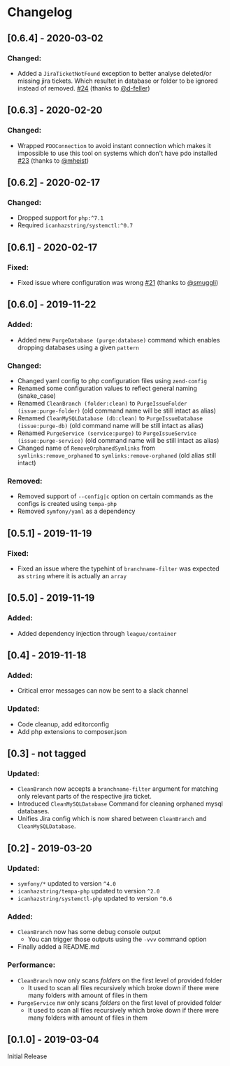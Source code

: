 # Changelog

## [0.6.4] - 2020-03-02
### Changed:
- Added a `JiraTicketNotFound` exception to better analyse deleted/or missing jira tickets. Which resultet in database or folder to be ignored instead of removed. [#24](https://github.com/icanhazstring/duck-pony/pull/24) (thanks to [@d-feller](https://github.com/d-feller))

## [0.6.3] - 2020-02-20
### Changed:
- Wrapped `PDOConnection` to avoid instant connection which makes it impossible to use this tool on systems which don't have
pdo installed [#23](https://github.com/icanhazstring/duck-pony/pull/23) (thanks to [@mheist](https://github.com/mheist))

## [0.6.2] - 2020-02-17
### Changed:
- Dropped support for `php:^7.1`
- Required `icanhazstring/systemctl:^0.7`

## [0.6.1] - 2020-02-17
### Fixed:
- Fixed issue where configuration was wrong [#21](https://github.com/icanhazstring/duck-pony/pull/21) (thanks to [@smuggli](https://github.com/smuggli))

## [0.6.0] - 2019-11-22
### Added:
- Added new `PurgeDatabase (purge:database)` command which enables dropping databases using a given `pattern`

### Changed:
- Changed yaml config to php configuration files using `zend-config`
- Renamed some configuration values to reflect general naming (snake_case)
- Renamed `CleanBranch (folder:clean)` to `PurgeIssueFolder (issue:purge-folder)` (old command name will be still intact as alias)
- Renamed `CleanMySQLDatabase (db:clean)` to `PurgeIssueDatabase (issue:purge-db)` (old command name will be still intact as alias)
- Renamed `PurgeService (service:purge)` to `PurgeIssueService (issue:purge-service)` (old command name will be still intact as alias)
- Changed name of `RemoveOrphanedSymlinks` from `symlinks:remove_orphaned` to `symlinks:remove-orphaned` (old alias still intact)

### Removed:
- Removed support of `--config|c` option on certain commands as the configs is created using `tempa-php`
- Removed `symfony/yaml` as a dependency 

## [0.5.1] - 2019-11-19
### Fixed:
- Fixed an issue where the typehint of `branchname-filter` was expected as `string` where it is actually an `array`

## [0.5.0] - 2019-11-19
### Added:
- Added dependency injection through `league/container`

## [0.4] - 2019-11-18
### Added:
- Critical error messages can now be sent to a slack channel
### Updated:
- Code cleanup, add editorconfig
- Add php extensions to composer.json

## [0.3] - not tagged
### Updated:
- `CleanBranch` now accepts a `branchname-filter` argument
  for matching only relevant parts of the respective jira ticket.
- Introduced `CleanMySQLDatabase` Command for cleaning orphaned mysql databases.
- Unifies Jira config which is now shared between `CleanBranch` and `CleanMySQLDatabase`.

## [0.2] - 2019-03-20
### Updated:
- `symfony/*` updated to version `^4.0`
- `icanhazstring/tempa-php` updated to version `^2.0`
- `icanhazstring/systemctl-php` updated to version `^0.6`

### Added:
- `CleanBranch` now has some debug console output
  - You can trigger those outputs using the `-vvv` command option
- Finally added a README.md

### Performance:
- `CleanBranch` now only scans *folders* on the first level of provided folder
  - It used to scan all files recursively which broke down if there were many folders with amount of files in them
- `PurgeService` nw only scans *folders* on the first level of provided folder
  - It used to scan all files recursively which broke down if there were many folders with amount of files in them

## [0.1.0] - 2019-03-04
Initial Release
